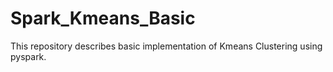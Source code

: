 # Spark_Kmeans_Basic
This repository describes basic implementation of Kmeans Clustering using pyspark. 
